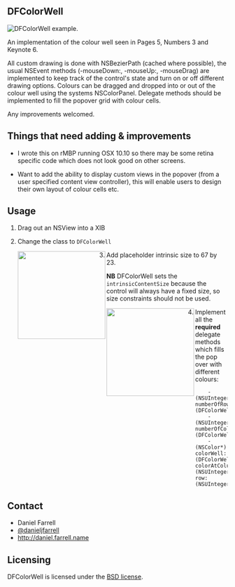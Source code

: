 DFColorWell
-----------

![DFColorWell example.](https://github.com/danieljfarrell/DFColorWell/blob/master/screenshot.png)

An implementation of the colour well seen in Pages 5, Numbers 3 and Keynote 6.

All custom drawing is done with NSBezierPath (cached where possible), the usual NSEvent methods (-mouseDown:, -mouseUp:, -mouseDrag) are implemented to keep track of the control's state and turn on or off different drawing options. Colours can be dragged and dropped into or out of the colour well using the systems NSColorPanel. Delegate methods should be implemented to fill the popover grid with colour cells.

Any improvements welcomed. 

Things that need adding & improvements
--------------------------------------

* I wrote this on rMBP running OSX 10.10 so there may be some retina specific code which does not look good on other screens.

* Want to add the ability to display custom views in the popover (from a user specified content view controller), this will enable users to design their own layout of colour cells etc.

Usage
-----

1. Drag out an NSView into a XIB
2. Change the class to `DFColorWell`

    <p><a href="url"><img src="http://i.imgur.com/YdQ6qbb.png" align="left" width="200px" ></a></p>
   
3. Add placeholder intrinsic size to 67 by 23. 
   
   **NB** DFColorWell sets the `intrinsicContentSize` because the control will always have a fixed size, so size constraints should not be used.

    <p><a href="url"><img src="http://i.imgur.com/5X0KuA5.png" align="left" width="200px" ></a></p>

4. Implement all the **required** delegate methods which fills the pop over with different colours:

```
    - (NSUInteger) numberOfRowsInColorWell:(DFColorWell*)colorWell;
    - (NSUInteger) numberOfColumnsInColorWell:(DFColorWell*)colorWell;
    - (NSColor*) colorWell:(DFColorWell*)colorWell colorAtColumn:(NSUInteger)column row:(NSUInteger)row;
```

Contact
-------
* Daniel Farrell
* [@danieljfarrell](http://twitter.com/danieljfarrell)
* http://daniel.farrell.name

Licensing
---------
DFColorWell is licensed under the [BSD license](http://www.opensource.org/licenses/bsd-license.php).
